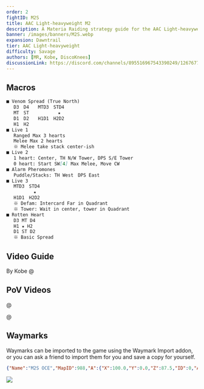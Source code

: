 ```yaml
---
order: 2
fightID: M2S
title: AAC Light-heavyweight M2
description: A Materia Raiding strategy guide for the AAC Light-heavyweight M2 Savage fight in Final Fantasy XIV for the Materia Datacenter.
banner: /images/banners/M2S.webp
expansion: Dawntrail
tier: AAC Light-heavyweight
difficulty: Savage
authors: [MR, Kobe, DiscoKnees]
discussionLink: https://discord.com/channels/895516967543390249/1267677717495681064
---
```


## Macros

```markdown
■ Venom Spread (True North)
　 D3　D4　　MTD3　STD4
　 MT　ST　　　　    ★
　 D1　D2　　H1D1　H2D2
　 H1　H2
■ Live 1
　 Ranged Max 3 hearts
　 Melee Max 2 hearts
　 ※ Melee take stack center-ish
■ Live 2
　 1 heart: Center, TH N/W Tower, DPS S/E Tower
　 0 heart: Start SW[4] Max Melee, Move CW
■ Alarm Pheromones
　 Puddle/Stacks: TH West　DPS East
■ Live 3
　 MTD3　STD4
　 　　    ★
　 H1D1　H2D2
　 ※ Defam: Intercard Far in Quadrant
　 ※ Tower: Wait in center, tower in Quadrant
■ Rotten Heart
　 D3 MT D4
　 H1 ★ H2
　 D1 ST D2
　 ※ Basic Spread
```

## Video Guide
By Kobe
@[](https://youtu.be/dTlOIu3_NzY)

## PoV Videos
@[](https://youtu.be/QKAZHQhkn5M)

@[](https://youtu.be/jw9_zyYpQTY)

## Waymarks
Waymarks can be imported to the game using the Waymark Import addon, or you can ask a friend to import them for you and save a copy for yourself.

```json
{"Name":"M2S OCE","MapID":988,"A":{"X":100.0,"Y":0.0,"Z":87.5,"ID":0,"Active":true},"B":{"X":112.5,"Y":0.0,"Z":100.0,"ID":1,"Active":true},"C":{"X":100.0,"Y":0.0,"Z":112.5,"ID":2,"Active":true},"D":{"X":87.5,"Y":0.0,"Z":100.0,"ID":3,"Active":true},"One":{"X":91.5,"Y":0.0,"Z":91.5,"ID":4,"Active":true},"Two":{"X":108.5,"Y":0.0,"Z":91.5,"ID":5,"Active":true},"Three":{"X":108.5,"Y":0.0,"Z":108.5,"ID":6,"Active":true},"Four":{"X":91.5,"Y":0.0,"Z":108.5,"ID":7,"Active":true}}
```

![](/images/m2s-waymarks.webp)
